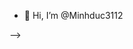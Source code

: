 - 👋 Hi, I’m @Minhduc3112
<!-- - 👀 I’m interested in ...
- 🌱 I’m currently learning ...
- 💞️ I’m looking to collaborate on ...
- 📫 How to reach me ... -->
<!-- ![image](https://user-images.githubusercontent.com/62612063/126874647-f21e404b-54fb-4cb1-ab58-8c1b62ab28b3.png)
<!---
Minhduc3112/Minhduc3112 is a ✨ special ✨ repository because its `README.md` (this file) appears on your GitHub profile.
You can click the Preview link to take a look at your changes.
--->
<!-- ![Anurag's GitHub stats](https://github-readme-stats.vercel.app/api?username=minhduc3112&theme=dark&show_icons=true) 
![Top Langs](https://github-readme-stats.vercel.app/api/top-langs/?username=minhduc3112&layout=compact) --> -->
